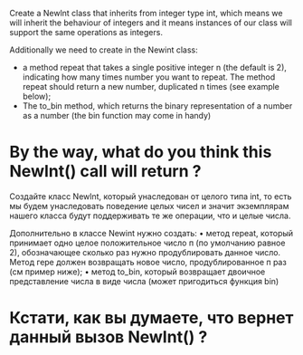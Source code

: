 Create a Newlnt class that inherits from integer type int, which means we will inherit the behaviour of integers and 
it means instances of our class will support the same operations as integers.

Additionally we need to create in the Newint class:
- a method repeat that takes a single positive integer n (the default is 2), indicating how many times 
  number you want to repeat. The method repeat should return a new number, duplicated n times (see example below);
- The to_bin method, which returns the binary representation of a number as a number (the bin function may come in handy)

# By the way, what do you think this NewInt() call will return ?




Создайте класс Newlnt, который унаследован от целого типа int, то есть мы будем унаследовать поведение целых чисел и 
значит экземплярам нашего класса будут поддерживать те же операции, что и целые числа.

Дополнительно в классе Newint нужно создать:
• метод repeat, который принимает одно целое положительное число п (по умолчанию равное 2), обозначающее сколько раз 
  нужно продублировать данное число. Метод гере должен возвращать новое число, продублированное п раз (см пример ниже);
• метод to_bin, который возвращает двоичное представление числа в виде числа (может пригодиться функция bin)

# Кстати, как вы думаете, что вернет данный вызов NewInt() ?
